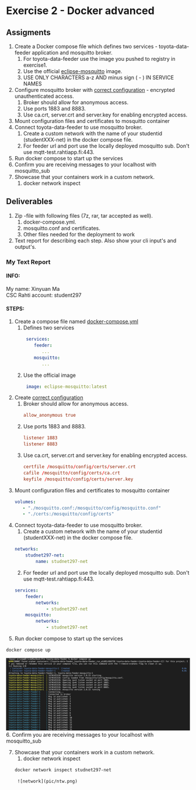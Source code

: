 # Exercise 2 - Docker advanced
## Assigments
1. Create a Docker compose file which defines two services - toyota-data-feeder application and mosquitto broker.  
    1. For toyota-data-feeder use the image you pushed to registry in exercise1.  
    2. Use the official [eclipse-mosquitto](https://hub.docker.com/_/eclipse-mosquitto/) image.  
    3. USE ONLY CHARACTERS a-z AND minus sign ( - ) IN SERVICE NAMES
2. Configure mosquitto broker with [correct configuration](https://mosquitto.org/man/mosquitto-conf-5.html) - encrypted unauthenticated access.  
    1. Broker should allow for anonymous access.  
    2. Use ports 1883 and 8883.  
    3. Use ca.crt, server.crt and server.key for enabling encrypted access.  
3. Mount configuration files and certificates to mosquitto container
4. Connect toyota-data-feeder to use mosquitto broker.  
    1. Create a custom network with the name of your studentid (studentXXX-net) in the docker compose file.  
    2. For feeder url and port use the locally deployed mosquitto sub. Don't use mqtt-test.rahtiapp.fi:443.
5. Run docker compose to start up the services
6. Confirm you are receiving messages to your localhost with mosquitto_sub
7. Showcase that your containers work in a custom network.  
    1. docker network inspect
    
## Deliverables
1. Zip -file with following files (7z, rar, tar accepted as well).  
    1. docker-compose.yml.  
    2. mosquitto.conf and certificates.  
    3. Other files needed for the deployment to work
2. Text report for describing each step. Also show your cli input's and output's.

### My Text Report
#### INFO:
   My name: Xinyuan Ma  
   CSC Rahti account: student297

#### STEPS:
1. Create a compose file named [docker-compose.yml](src/docker-compose.yml)
    1. Defines two services
       ``` yaml
        services:
           feeder:
              ...
           mosquitto:
              ...
       ```
    2. Use the official image
       ``` yaml
        image: eclipse-mosquitto:latest
       ``` 
2. Create [correct configuration](src/mosquitto.conf)
    1. Broker should allow for anonymous access. 
        ``` conf
        allow_anonymous true
        ```
    2. Use ports 1883 and 8883.  
        ``` conf
        listener 1883
        listener 8883
        ```
    3. Use ca.crt, server.crt and server.key for enabling encrypted access.
        ``` conf
        certfile /mosquitto/config/certs/server.crt
        cafile /mosquitto/config/certs/ca.crt
        keyfile /mosquitto/config/certs/server.key
        ```
3.  Mount configuration files and certificates to mosquitto container
     ``` yaml
    volumes:
        - "./mosquitto.conf:/mosquitto/config/mosquitto.conf"
        - "./certs:/mosquitto/config/certs"
    ```
4. Connect toyota-data-feeder to use mosquitto broker. 
    1. Create a custom network with the name of your studentid (studentXXX-net) in the docker compose file.  
    ```yaml
    networks:
        studnet297-net: 
            name: studnet297-net
    ```
    2. For feeder url and port use the locally deployed mosquitto sub. Don't use mqtt-test.rahtiapp.fi:443.
    ```yaml
    services:
        feeder:
            networks:
                - studnet297-net 
        mosquitto:
            networks:
                - studnet297-net 
    ```
5. Run docker compose to start up the services
```sh
docker compose up
```
![compose up](pic/compose_up.png)
6. Confirm you are receiving messages to your localhost with mosquitto_sub


7. Showcase that your containers work in a custom network.  
    1. docker network inspect
    ```sh
    docker network inspect studnet297-net 
    ```
        ![network](pic/ntw.png)